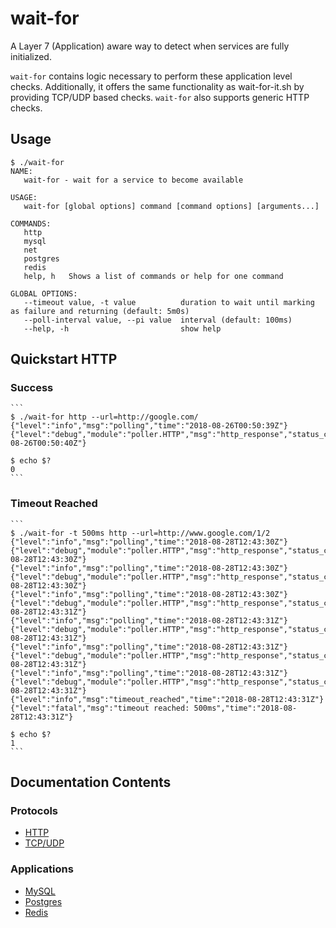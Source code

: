 # wait-for

A Layer 7 (Application) aware way to detect when services are fully initialized.

`wait-for` contains logic necessary to perform these application level checks. Additionally, it offers the same
functionality as wait-for-it.sh by providing TCP/UDP based checks. `wait-for` also supports generic HTTP checks.

## Usage

```shell
$ ./wait-for
NAME:
   wait-for - wait for a service to become available

USAGE:
   wait-for [global options] command [command options] [arguments...]

COMMANDS:
   http
   mysql
   net
   postgres
   redis
   help, h   Shows a list of commands or help for one command

GLOBAL OPTIONS:
   --timeout value, -t value          duration to wait until marking as failure and returning (default: 5m0s)
   --poll-interval value, --pi value  interval (default: 100ms)
   --help, -h                         show help
```

## Quickstart HTTP

### Success

    ```
    $ ./wait-for http --url=http://google.com/
    {"level":"info","msg":"polling","time":"2018-08-26T00:50:39Z"}
    {"level":"debug","module":"poller.HTTP","msg":"http_response","status_code":200,"time":"2018-08-26T00:50:40Z"}

    $ echo $?
    0
    ```

### Timeout Reached

    ```
    $ ./wait-for -t 500ms http --url=http://www.google.com/1/2
    {"level":"info","msg":"polling","time":"2018-08-28T12:43:30Z"}
    {"level":"debug","module":"poller.HTTP","msg":"http_response","status_code":404,"time":"2018-08-28T12:43:30Z"}
    {"level":"info","msg":"polling","time":"2018-08-28T12:43:30Z"}
    {"level":"debug","module":"poller.HTTP","msg":"http_response","status_code":404,"time":"2018-08-28T12:43:30Z"}
    {"level":"info","msg":"polling","time":"2018-08-28T12:43:30Z"}
    {"level":"debug","module":"poller.HTTP","msg":"http_response","status_code":404,"time":"2018-08-28T12:43:31Z"}
    {"level":"info","msg":"polling","time":"2018-08-28T12:43:31Z"}
    {"level":"debug","module":"poller.HTTP","msg":"http_response","status_code":404,"time":"2018-08-28T12:43:31Z"}
    {"level":"info","msg":"polling","time":"2018-08-28T12:43:31Z"}
    {"level":"debug","module":"poller.HTTP","msg":"http_response","status_code":404,"time":"2018-08-28T12:43:31Z"}
    {"level":"info","msg":"polling","time":"2018-08-28T12:43:31Z"}
    {"level":"debug","module":"poller.HTTP","msg":"http_response","status_code":404,"time":"2018-08-28T12:43:31Z"}
    {"level":"info","msg":"timeout_reached","time":"2018-08-28T12:43:31Z"}
    {"level":"fatal","msg":"timeout reached: 500ms","time":"2018-08-28T12:43:31Z"}

    $ echo $?
    1
    ```

## Documentation Contents

### Protocols

- [HTTP](https://github.com/dm03514/wait-for/wiki/HTTP)
- [TCP/UDP](https://github.com/dm03514/wait-for/wiki/TCP-UDP)

### Applications

- [MySQL](https://github.com/dm03514/wait-for/wiki/MySQL)
- [Postgres](https://github.com/dm03514/wait-for/wiki/Postgres)
- [Redis](https://github.com/dm03514/wait-for/wiki/Redis)
